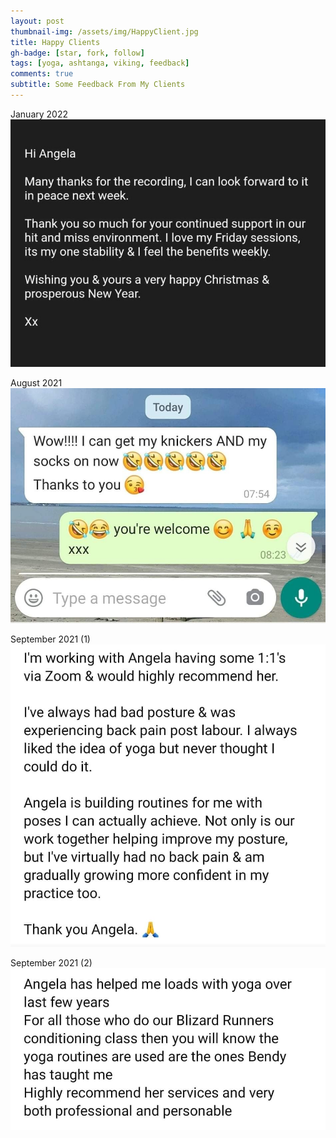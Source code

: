 ```yaml
---
layout: post
thumbnail-img: /assets/img/HappyClient.jpg
title: Happy Clients
gh-badge: [star, fork, follow]
tags: [yoga, ashtanga, viking, feedback]
comments: true
subtitle: Some Feedback From My Clients
---
```

January 2022
<img title="January 2022" alt="" src="/assets/img/HappyClientFebruary.jpg">

August 2021
<img title="August 2021" alt="" src="/assets/img/HappyClient.jpg">

September 2021 (1)
<img title="HappyClients2" alt="" src="/assets/img/HappyClients2.jpeg">

September 2021 (2)
<img title="HappyClients3" alt="" src="/assets/img/HappyClients3.jpeg">
